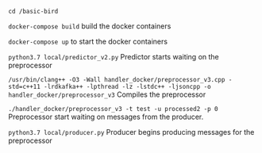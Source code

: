`cd /basic-bird`

`docker-compose build` build the docker containers

`docker-compose up` to start the docker containers

`python3.7 local/predictor_v2.py` Predictor starts waiting on the preprocessor

`/usr/bin/clang++ -O3 -Wall handler_docker/preprocessor_v3.cpp -std=c++11 -lrdkafka++ -lpthread -lz -lstdc++ -ljsoncpp -o handler_docker/preprocessor_v3` Compiles the preprocessor

`./handler_docker/preprocessor_v3 -t test -u processed2 -p 0` Preprocessor start waiting on messages from the producer.

`python3.7 local/producer.py` Producer begins producing messages for the preprocessor